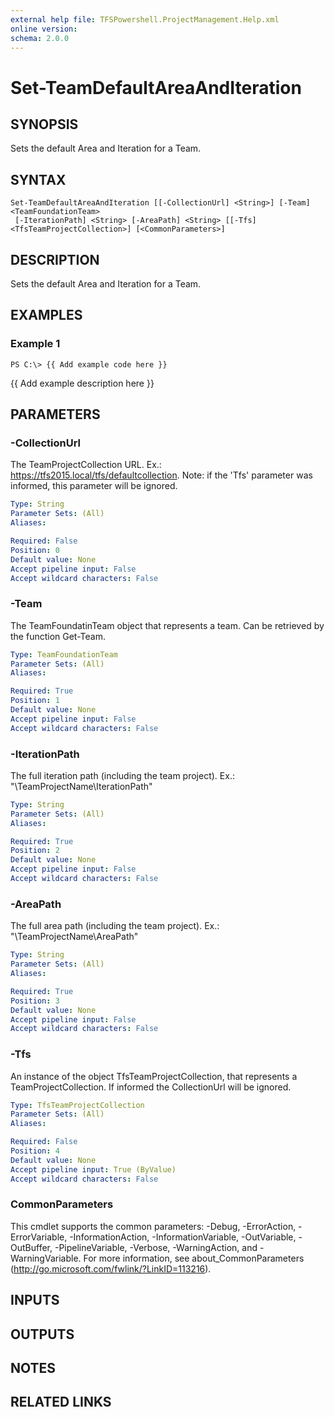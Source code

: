```yaml
---
external help file: TFSPowershell.ProjectManagement.Help.xml
online version: 
schema: 2.0.0
---
```


# Set-TeamDefaultAreaAndIteration

## SYNOPSIS
Sets the default Area and Iteration for a Team.

## SYNTAX

```
Set-TeamDefaultAreaAndIteration [[-CollectionUrl] <String>] [-Team] <TeamFoundationTeam>
 [-IterationPath] <String> [-AreaPath] <String> [[-Tfs] <TfsTeamProjectCollection>] [<CommonParameters>]
```

## DESCRIPTION
Sets the default Area and Iteration for a Team.

## EXAMPLES

### Example 1
```
PS C:\> {{ Add example code here }}
```

{{ Add example description here }}

## PARAMETERS

### -CollectionUrl
The TeamProjectCollection URL.
Ex.: https://tfs2015.local/tfs/defaultcollection. 
Note: if the 'Tfs' parameter was informed, this parameter will be ignored.

```yaml
Type: String
Parameter Sets: (All)
Aliases: 

Required: False
Position: 0
Default value: None
Accept pipeline input: False
Accept wildcard characters: False
```

### -Team
The TeamFoundatinTeam object that represents a team.
Can be retrieved by the function Get-Team.

```yaml
Type: TeamFoundationTeam
Parameter Sets: (All)
Aliases: 

Required: True
Position: 1
Default value: None
Accept pipeline input: False
Accept wildcard characters: False
```

### -IterationPath
The full iteration path (including the team project).
Ex.: "\TeamProjectName\IterationPath"

```yaml
Type: String
Parameter Sets: (All)
Aliases: 

Required: True
Position: 2
Default value: None
Accept pipeline input: False
Accept wildcard characters: False
```

### -AreaPath
The full area path (including the team project).
Ex.: "\TeamProjectName\AreaPath"

```yaml
Type: String
Parameter Sets: (All)
Aliases: 

Required: True
Position: 3
Default value: None
Accept pipeline input: False
Accept wildcard characters: False
```

### -Tfs
An instance of the object TfsTeamProjectCollection, that represents a TeamProjectCollection.
If informed the CollectionUrl will be ignored.

```yaml
Type: TfsTeamProjectCollection
Parameter Sets: (All)
Aliases: 

Required: False
Position: 4
Default value: None
Accept pipeline input: True (ByValue)
Accept wildcard characters: False
```

### CommonParameters
This cmdlet supports the common parameters: -Debug, -ErrorAction, -ErrorVariable, -InformationAction, -InformationVariable, -OutVariable, -OutBuffer, -PipelineVariable, -Verbose, -WarningAction, and -WarningVariable. For more information, see about_CommonParameters (http://go.microsoft.com/fwlink/?LinkID=113216).

## INPUTS

## OUTPUTS

## NOTES

## RELATED LINKS


